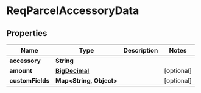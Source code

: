 
# ReqParcelAccessoryData

## Properties
Name | Type | Description | Notes
------------ | ------------- | ------------- | -------------
**accessory** | **String** |  | 
**amount** | [**BigDecimal**](BigDecimal.md) |  |  [optional]
**customFields** | **Map&lt;String, Object&gt;** |  |  [optional]



